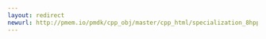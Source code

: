 ```yaml
---
layout: redirect
newurl: http://pmem.io/pmdk/cpp_obj/master/cpp_html/specialization_8hpp_source.html
---
```

